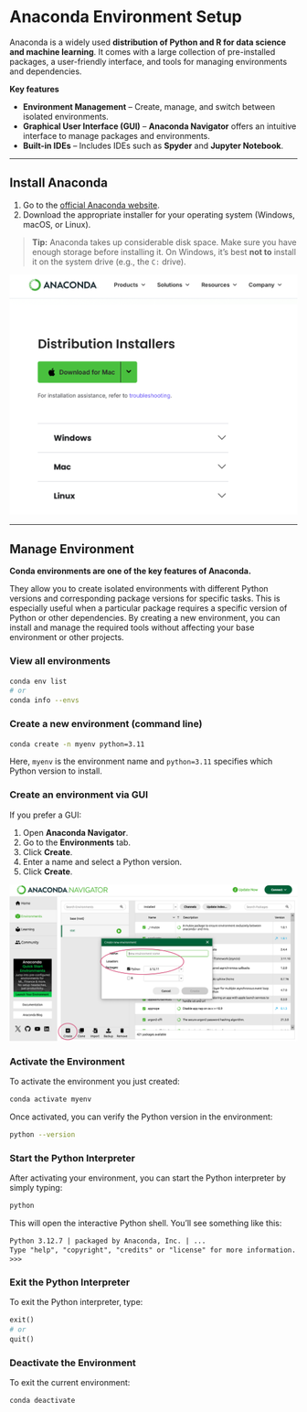 # Anaconda Environment Setup




Anaconda is a widely used **distribution of Python and R for data science and machine learning**. It comes with a large collection of pre-installed packages, a user-friendly interface, and tools for managing environments and dependencies.

**Key features**

- **Environment Management** – Create, manage, and switch between isolated environments.  
- **Graphical User Interface (GUI)** – **Anaconda Navigator** offers an intuitive interface to manage packages and environments.  
- **Built-in IDEs** – Includes IDEs such as **Spyder** and **Jupyter Notebook**.

---



## Install Anaconda

1. Go to the [official Anaconda website](https://www.anaconda.com/download/success).
2. Download the appropriate installer for your operating system (Windows, macOS, or Linux).



> **Tip:** Anaconda takes up considerable disk space. Make sure you have enough storage before installing it. 
> On Windows, it’s best **not to** install it on the system drive (e.g., the `C:` drive).  




![Anaconda Version](images/anaconda_version.png) 

---




## Manage Environment

**Conda environments are one of the key features of Anaconda.**

They allow you to create isolated environments with different Python versions and corresponding package versions for specific tasks. This is especially useful when a particular package requires a specific version of Python or other dependencies. By creating a new environment, you can install and manage the required tools without affecting your base environment or other projects.



### View all environments
```bash
conda env list
# or
conda info --envs
```



### Create a new environment (command line)
```bash
conda create -n myenv python=3.11
```
Here, `myenv` is the environment name and `python=3.11` specifies which Python version to install.




### Create an environment via GUI
If you prefer a GUI:
1. Open **Anaconda Navigator**.  
2. Go to the **Environments** tab.  
3. Click **Create**.  
4. Enter a name and select a Python version.  
5. Click **Create**.

![Create Environment via GUI](images/create_env_gui.png) 



### Activate the Environment

To activate the environment you just created:

```bash
conda activate myenv
```

Once activated, you can verify the Python version in the environment:
```bash
python --version
```



### Start the Python Interpreter

After activating your environment, you can start the Python interpreter by simply typing:
```bash
python
```

This will open the interactive Python shell. You’ll see something like this:
```plaintext
Python 3.12.7 | packaged by Anaconda, Inc. | ...
Type "help", "copyright", "credits" or "license" for more information.
>>> 
```



### Exit the Python Interpreter

To exit the Python interpreter, type:
```python
exit()
# or
quit()
```



### Deactivate the Environment

To exit the current environment:

```bash
conda deactivate
```